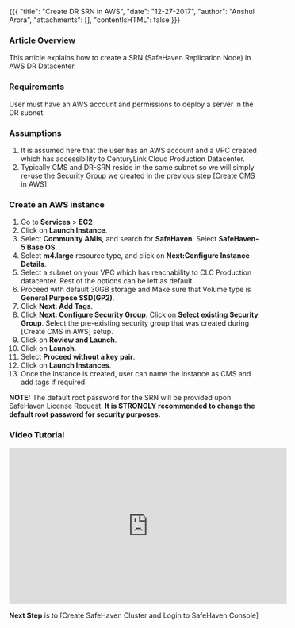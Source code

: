 {{{
  "title": "Create DR SRN in AWS",
  "date": "12-27-2017",
  "author": "Anshul Arora",
  "attachments": [],
  "contentIsHTML": false
}}}

### Article Overview
This article explains how to create a SRN (SafeHaven Replication Node) in AWS DR Datacenter.

### Requirements
User must have an AWS account and permissions to deploy a server in the DR subnet.

### Assumptions
1. It is assumed here that the user has an AWS account and a VPC created which has accessibility to CenturyLink Cloud Production Datacenter.
2. Typically CMS and DR-SRN reside in the same subnet so we will simply re-use the Security Group we created in the previous step [Create CMS in AWS]

### Create an AWS instance
1. Go to **Services** > **EC2**
2. Click on **Launch Instance**.
3. Select **Community AMIs**, and search for **SafeHaven**. Select **SafeHaven-5 Base OS**.
4. Select **m4.large** resource type, and click on **Next:Configure Instance Details**.
5. Select a subnet on your VPC which has reachability to CLC Production datacenter. Rest of the options can be left as default.
6. Proceed with default 30GB storage and Make sure that Volume type is **General Purpose SSD(GP2)**.
7. Click **Next: Add Tags**.
8. Click **Next: Configure Security Group**. Click on **Select existing Security Group**. Select the pre-existing security group that was created during [Create CMS in AWS] setup.
9. Click on **Review and Launch**.
10. Click on **Launch**.
11. Select **Proceed without a key pair**.
12. Click on **Launch Instances**.
13. Once the Instance is created, user can name the instance as CMS and add tags if required.

**NOTE:** The default root password for the SRN will be provided upon SafeHaven License Request. **It is STRONGLY recommended to change the default root password for security purposes.**

### Video Tutorial
<p>
<iframe width="560" height="315" src="https://www.youtube.com/embed/YH-XudTKrlQ" frameborder="0" gesture="media" allow="encrypted-media" allowfullscreen></iframe>
</p>  

**Next Step** is to [Create SafeHaven Cluster and Login to SafeHaven Console]

